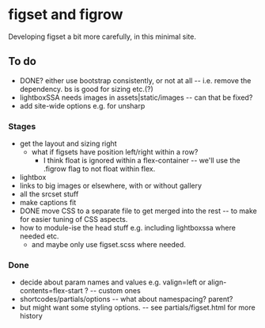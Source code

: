 # figset and figrow

Developing figset a bit more carefully, in this minimal site.

## To do

* DONE? either use bootstrap consistently, or not at all -- i.e. remove the dependency.  bs is good for sizing etc.(?)
* lightboxSSA needs images in assets|static/images -- can that be fixed? 
* add site-wide options e.g. for unsharp 

### Stages

* get the layout and sizing right
  * what if figsets have position left/right within a row?
    - I think float is ignored within a flex-container -- we'll use the .figrow flag to not float within flex.
* lightbox
* links to big images or elsewhere, with or without gallery
* all the srcset stuff
* make captions fit
* DONE move CSS to a separate file to get merged into the rest -- to make for easier tuning of CSS aspects.
* how to module-ise the head stuff e.g. including lightboxssa where needed etc.
   - and maybe only use figset.scss where needed.

### Done

* decide about param names and values e.g. valign=left or align-contents=flex-start ?  -- custom ones
* shortcodes/partials/options -- what about namespacing?  parent?
* but might want some styling options.
-- see partials/figset.html for more history
